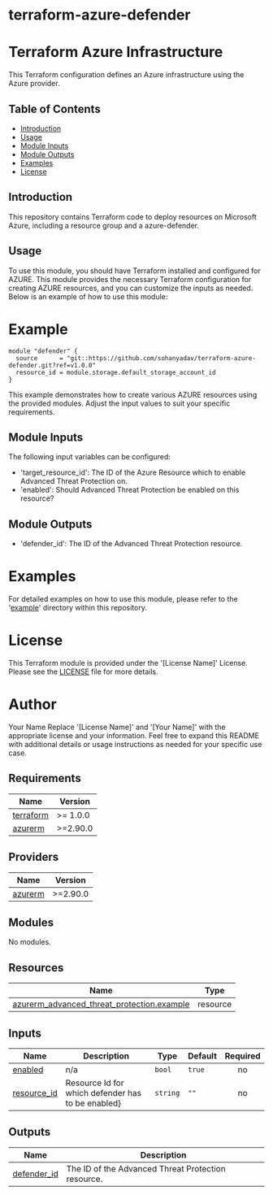 # terraform-azure-defender
# Terraform Azure Infrastructure

This Terraform configuration defines an Azure infrastructure using the Azure provider.

## Table of Contents

- [Introduction](#introduction)
- [Usage](#usage)
- [Module Inputs](#module-inputs)
- [Module Outputs](#module-outputs)
- [Examples](#examples)
- [License](#license)

## Introduction
This repository contains Terraform code to deploy resources on Microsoft Azure, including a resource group and a azure-defender.

## Usage
To use this module, you should have Terraform installed and configured for AZURE. This module provides the necessary Terraform configuration
for creating AZURE resources, and you can customize the inputs as needed. Below is an example of how to use this module:

# Example

```hcl
module "defender" {
  source      = "git::https://github.com/sohanyadav/terraform-azure-defender.git?ref=v1.0.0"
  resource_id = module.storage.default_storage_account_id
}
```
This example demonstrates how to create various AZURE resources using the provided modules. Adjust the input values to suit your specific requirements.

## Module Inputs
The following input variables can be configured:

- 'target_resource_id': The ID of the Azure Resource which to enable Advanced Threat Protection on.
- 'enabled':  Should Advanced Threat Protection be enabled on this resource?

## Module Outputs
- 'defender_id': The ID of the Advanced Threat Protection resource.

# Examples
For detailed examples on how to use this module, please refer to the '[example](https://github.com/sohanyadav/terraform-azure-defender/blob/master/example)' directory within this repository.

# License
This Terraform module is provided under the '[License Name]' License. Please see the [LICENSE](https://github.com/sohanyadav/terraform-azure-defender/blob/master/LICENSE) file for more details.

# Author
Your Name
Replace '[License Name]' and '[Your Name]' with the appropriate license and your information. Feel free to expand this README with additional details or usage instructions as needed for your specific use case.
<!-- BEGIN_TF_DOCS -->
## Requirements

| Name | Version |
|------|---------|
| <a name="requirement_terraform"></a> [terraform](#requirement\_terraform) | >= 1.0.0 |
| <a name="requirement_azurerm"></a> [azurerm](#requirement\_azurerm) | >=2.90.0 |

## Providers

| Name | Version |
|------|---------|
| <a name="provider_azurerm"></a> [azurerm](#provider\_azurerm) | >=2.90.0 |

## Modules

No modules.

## Resources

| Name | Type |
|------|------|
| [azurerm_advanced_threat_protection.example](https://registry.terraform.io/providers/hashicorp/azurerm/latest/docs/resources/advanced_threat_protection) | resource |

## Inputs

| Name | Description | Type | Default | Required |
|------|-------------|------|---------|:--------:|
| <a name="input_enabled"></a> [enabled](#input\_enabled) | n/a | `bool` | `true` | no |
| <a name="input_resource_id"></a> [resource\_id](#input\_resource\_id) | Resource Id for which defender has to be enabled} | `string` | `""` | no |

## Outputs

| Name | Description |
|------|-------------|
| <a name="output_defender_id"></a> [defender\_id](#output\_defender\_id) | The ID of the Advanced Threat Protection resource. |
<!-- END_TF_DOCS -->